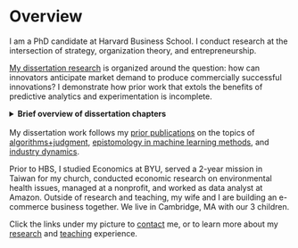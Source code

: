 # Overview

I am a PhD candidate at Harvard Business School. I conduct research at the intersection of strategy, organization theory, and entrepreneurship.

<a href="https://ryantallen.com/research/#working-papers" target="_blank">My dissertation research</a> is organized around the question: how can innovators anticipate market demand to produce commercially successful innovations? I demonstrate how prior work that extols the benefits of predictive analytics and experimentation is incomplete.

<details><summary><strong>Brief overview of dissertation chapters</strong></summary>
  See my <a href="https://ryantallen.com/research/#working-papers" target="_blank">research page</a> for full abstracts
<ul>
<li>In <strong>chapter 1</strong> of my dissertation, I show that when incumbent products enjoy high market power, new products that initially appeal to niche market segments are more likely to achieve widespread commercial success than products that initially enjoy broad appeal. Therefore, prior to launch, innovations with the most potential for commercial success may systematically appear to have small potential market sizes according to traditional quantitative market-sizing techniques.</li>
  
<li>In <strong>chapter 2 (my job market paper)</strong>, I ask whether organizations with data-driven cultures are more innovative. This question has evoked polarized viewpoints: some argue that reliance on quantitative data increases innovative foresight by reducing the biases inherent in softer methods, whereas others argue that such reliance leads to merely incremental innovation. Instead of focusing on the magnitude of reliance on quantitative analysis, I focus on what I call the <i>epistemic plasticity</i> of organizational culture—the extent to which the culture values different kinds of analyses. Surprisingly, I show that data-driven organizations produce the most breakthrough commercial successes—but only if they also liberally use qualitative analysis.</li>
  
<li>In <strong>chapter 3</strong>, I study experimentation-driven product innovation in user communities. I show that innovation trajectories can get derailed when innovators are highly responsive to experimentation in highly concentrated user communities that are not representative of the broader market.</li>
</ul>
</details><br>
My dissertation work follows my <a href="https://ryantallen.com/research/#publications" target="_blank">prior publications</a> on the topics of <a href="https://pubsonline.informs.org/doi/abs/10.1287/orsc.2021.1554" target="_blank">algorithms+judgment</a>, <a href="https://onlinelibrary.wiley.com/doi/abs/10.1002/smj.3215" target="_blank">epistomology in machine learning methods</a>, and <a href="https://pubsonline.informs.org/doi/abs/10.1287/stsc.2021.0130" target="_blank">industry dynamics</a>.  
  
Prior to HBS, I studied Economics at BYU, served a 2-year mission in Taiwan for my church, conducted economic research on environmental health issues, managed at a nonprofit, and worked as data analyst at Amazon. Outside of research and teaching, my wife and I are building an e-commerce business together. We live in Cambridge, MA with our 3 children.
  
Click the links under my picture to <a href="https://ryantallen.com/contact/" target="_blank">contact</a> me, or to learn more about my <a href="https://ryantallen.com/research/" target="_blank">research</a> and <a href="https://ryantallen.com/teaching/" target="_blank">teaching</a> experience.
